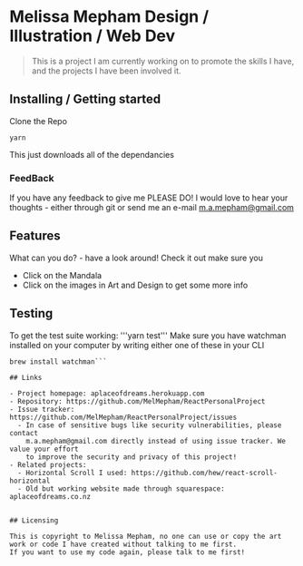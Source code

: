 # Melissa Mepham Design / Illustration / Web Dev

> This is a project I am currently working on to promote the skills I have, and the projects I have been involved it.


## Installing / Getting started

Clone the Repo

```yarn```

This just downloads all of the dependancies

### FeedBack

If you have any feedback to give me PLEASE DO! I would love to hear your thoughts - either through git or send me an e-mail m.a.mepham@gmail.com

## Features

What can you do? - have a look around! Check it out make sure you
* Click on the Mandala
* Click on the images in Art and Design to get some more info

## Testing

To get the test suite working: 
'''yarn test'''
Make sure you have watchman installed on your computer by writing either one of these in your CLI 
```npm r -g watchman
brew install watchman``` 

## Links

- Project homepage: aplaceofdreams.herokuapp.com
- Repository: https://github.com/MelMepham/ReactPersonalProject
- Issue tracker: https://github.com/MelMepham/ReactPersonalProject/issues
  - In case of sensitive bugs like security vulnerabilities, please contact
    m.a.mepham@gmail.com directly instead of using issue tracker. We value your effort
    to improve the security and privacy of this project!
- Related projects:
  - Horizontal Scroll I used: https://github.com/hew/react-scroll-horizontal
  - Old but working website made through squarespace: aplaceofdreams.co.nz


## Licensing

This is copyright to Melissa Mepham, no one can use or copy the art work or code I have created without talking to me first.
If you want to use my code again, please talk to me first!
